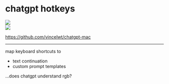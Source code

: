 # chatgpt hotkeys

![](https://img.shields.io/badge/tag-wip-lightgrey)  
![](https://img.shields.io/badge/tag-tooling-lightgrey)


https://github.com/vincelwt/chatgpt-mac

---

map keyboard shortcuts to

* text continuation
* custom prompt templates

...does chatgpt understand rgb?

